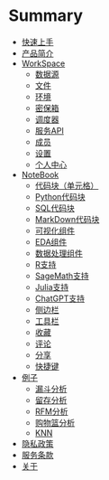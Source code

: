 # Summary

* [快速上手](QuickStart.md)
* [产品简介](README.md)
* [WorkSpace](WorkSpace/main.md)
  * [数据源](WorkSpace/DataSource.md)
  * [文件](WorkSpace/Files.md)
  * [环境](WorkSpace/Environment.md)
  * [密保箱](WorkSpace/Encryption.md)
  * [调度器](WorkSpace/Schedule.md)
  * [服务API](WorkSpace/FaasService.md)
  * [成员](WorkSpace/Groups.md)
  * [设置](WorkSpace/Settings.md)
  * [个人中心](WorkSpace/Profile.md)
* [NoteBook](NoteBook/main.md)
  * [代码块（单元格）](NoteBook/Cell.md)
  * [Python代码块](NoteBook/Python.md)
  * [SQL代码块](NoteBook/SQL.md)
  * [MarkDown代码块](NoteBook/Markdown.md)
  * [可视化组件](NoteBook/Visualization.md)
  * [EDA组件](NoteBook/EDA.md)
  * [数据处理组件](NoteBook/DataTransform.md)
  * [R支持](NoteBook/R.md)
  * [SageMath支持](NoteBook/SageMath.md)
  * [Julia支持](NoteBook/Julia.md)
  * [ChatGPT支持](NoteBook/ChatGPT.md)
  * [侧边栏](NoteBook/Sidebar.md)
  * [工具栏](NoteBook/Toolbar.md)
  * [收藏](NoteBook/Collections.md)
  * [评论](NoteBook/Comments.md)
  * [分享](NoteBook/Share.md)
  * [快捷键](NoteBook/Shortcuts.md)
* [例子](Tutorial/main.md)
  <!-- * [申请账号](Tutorial/Register.md) -->
  <!--* [创建Workspace](Tutorial/YourFirstWorkspace.md) -->
  <!--* [创建Notebook](Tutorial/YourFirstNotebook.md) -->
  <!-- * [数据分析](Tutorial/YourFirstAnalysis.md)
  * [机器学习](Tutorial/YourFirstML.md) -->
  * [漏斗分析](Tutorial/Funnel_Analysis.md)
  * [留存分析](Tutorial/Cohort_Analysis.md)
  * [RFM分析](Tutorial/RFM_Analysis.md)
  * [购物篮分析](Tutorial/Market_Basket_Analysis.md)
  * [KNN](Tutorial/KNN.md)
  <!-- * [定期执行](Tutorial/YourFirstSchedule.md) -->
  <!-- * [邀请成员](Tutorial/InviteYourMember.md) -->
* [隐私政策](Policy.md)
* [服务条款](Terms.md)
* [关于](About.md)
<!-- * [编辑注意事项](snb_config.md) -->